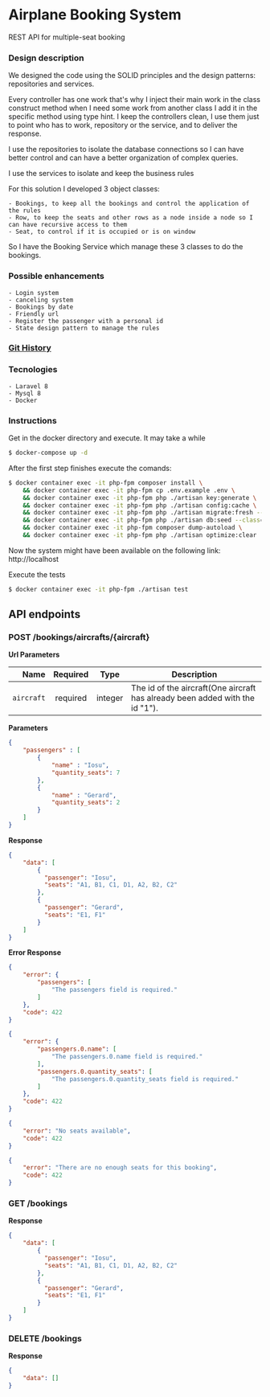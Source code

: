 # Airplane Booking System

REST API for multiple-seat booking

### Design description
We designed the code using the SOLID principles and the design patterns: repositories and services. 

Every controller has one work that's why I inject their main work in the class construct method when I need some work from another class I add it in the specific method using type hint. I keep the controllers clean, I use them just to point who has to work, repository or the service, and to deliver the response. 

I use the repositories to isolate the database connections so I can have better control and can have a better organization of complex queries. 

I use the services to isolate and keep the business rules

For this solution I developed 3 object classes:

    - Bookings, to keep all the bookings and control the application of the rules
    - Row, to keep the seats and other rows as a node inside a node so I can have recursive access to them
    - Seat, to control if it is occupied or is on window

So I have the Booking Service which manage these 3 classes to do the bookings.

### Possible enhancements
    - Login system
    - canceling system
    - Bookings by date
    - Friendly url
    - Register the passenger with a personal id
    - State design pattern to manage the rules 

### [Git History](https://github.com/felipemeddeiros/airplane-booking-system/commits/main)

### Tecnologies
    - Laravel 8
    - Mysql 8
    - Docker

### Instructions 

Get in the docker directory and execute. It may take a while
```sh
$ docker-compose up -d
```

After the first step finishes execute the comands:
```sh
$ docker container exec -it php-fpm composer install \
    && docker container exec -it php-fpm cp .env.example .env \
    && docker container exec -it php-fpm php ./artisan key:generate \
    && docker container exec -it php-fpm php ./artisan config:cache \
    && docker container exec -it php-fpm php ./artisan migrate:fresh --seed \
    && docker container exec -it php-fpm php ./artisan db:seed --class=ShortRangeAircraftSeeder \
    && docker container exec -it php-fpm composer dump-autoload \
    && docker container exec -it php-fpm php ./artisan optimize:clear
```


Now the system might have been available on the following link: http://localhost 


Execute the tests
```sh
$ docker container exec -it php-fpm ./artisan test
```

## API endpoints

### POST /bookings/aircrafts/{aircraft}

**Url Parameters**

|          Name | Required |  Type   | Description                                                                                                                                                           |
| -------------:|:--------:|:-------:| --------------------------------------------------------------------------------------------------------------------------------------------------------------------- |
|     `aircraft` | required | integer  | The id of the aircraft(One aircraft has already been added with the id "1").                                                                     |

**Parameters**

```json
{
    "passengers" : [
        {
            "name" : "Iosu",
            "quantity_seats": 7
        },
        {
            "name" : "Gerard",
            "quantity_seats": 2
        }
    ]
}
```

**Response**

```json
{
    "data": [
        {
          "passenger": "Iosu",
          "seats": "A1, B1, C1, D1, A2, B2, C2"
        },
        {
          "passenger": "Gerard",
          "seats": "E1, F1"
        }
    ]
}
```
**Error Response**
```json
{
    "error": {
        "passengers": [
            "The passengers field is required."
        ]
    },
    "code": 422
}
```
```json
{
    "error": {
        "passengers.0.name": [
            "The passengers.0.name field is required."
        ],
        "passengers.0.quantity_seats": [
            "The passengers.0.quantity_seats field is required."
        ]
    },
    "code": 422
}
```
```json
{
    "error": "No seats available",
    "code": 422
}
```
```json
{
    "error": "There are no enough seats for this booking",
    "code": 422
}
```


### GET /bookings 

**Response**

```json
{
    "data": [
        {
          "passenger": "Iosu",
          "seats": "A1, B1, C1, D1, A2, B2, C2"
        },
        {
          "passenger": "Gerard",
          "seats": "E1, F1"
        }
    ]
}
```

### DELETE /bookings 

**Response**

```json
{
    "data": []
}
```

